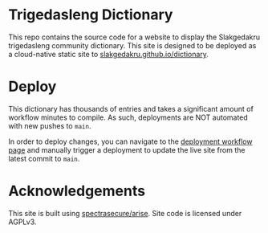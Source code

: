 # Trigedasleng Dictionary

This repo contains the source code for a website to display the Slakgedakru trigedasleng community dictionary. This site is designed to be deployed as a cloud-native static site to [slakgedakru.github.io/dictionary](slakgedakru.github.io/dictionary).

# Deploy

This dictionary has thousands of entries and takes a significant amount of workflow minutes to compile. As such, deployments are NOT automated with new pushes to `main`.

In order to deploy changes, you can navigate to the [deployment workflow page](https://github.com/slakgedakru/dictionary/actions/workflows/arise-deploy.yml) and manually trigger a deployment to update the live site from the latest commit to `main`.

# Acknowledgements

This site is built using [spectrasecure/arise](https://github.com/spectrasecure/arise). Site code is licensed under AGPLv3.
